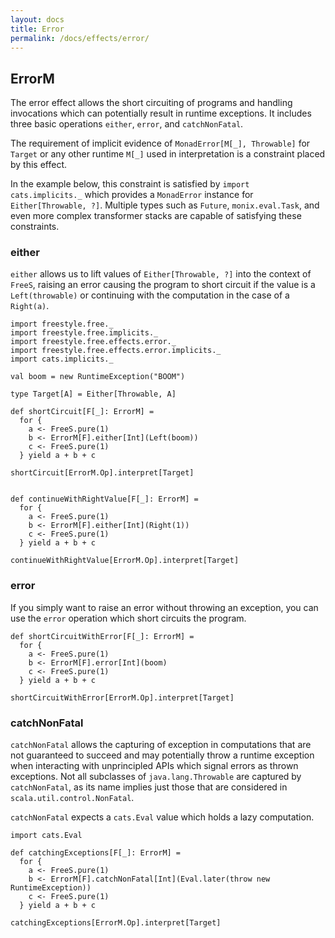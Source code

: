 ```yaml
---
layout: docs
title: Error
permalink: /docs/effects/error/
---
```


## ErrorM

The error effect allows the short circuiting of programs and handling invocations which can potentially result in runtime exceptions.
It includes three basic operations `either`, `error`, and `catchNonFatal`.

The requirement of implicit evidence of `MonadError[M[_], Throwable]` for `Target` or any other runtime `M[_]` used in interpretation is a constraint placed by this effect. 

In the example below, this constraint is satisfied by
`import cats.implicits._` which provides a `MonadError` instance for `Either[Throwable, ?]`. Multiple types such as `Future`, `monix.eval.Task`, and even more complex transformer stacks are capable of satisfying these constraints.

### either

`either` allows us to lift values of `Either[Throwable, ?]` into the context of `FreeS`,  raising an error causing the program to short circuit if the value is a `Left(throwable)` or continuing with the computation in the case of a `Right(a)`. 

```tut:book
import freestyle.free._
import freestyle.free.implicits._
import freestyle.free.effects.error._
import freestyle.free.effects.error.implicits._
import cats.implicits._

val boom = new RuntimeException("BOOM")

type Target[A] = Either[Throwable, A]

def shortCircuit[F[_]: ErrorM] =
  for {
    a <- FreeS.pure(1)
    b <- ErrorM[F].either[Int](Left(boom))
    c <- FreeS.pure(1)
  } yield a + b + c

shortCircuit[ErrorM.Op].interpret[Target]
```

```tut:book

def continueWithRightValue[F[_]: ErrorM] =
  for {
    a <- FreeS.pure(1)
    b <- ErrorM[F].either[Int](Right(1))
    c <- FreeS.pure(1)
  } yield a + b + c

continueWithRightValue[ErrorM.Op].interpret[Target]
```

### error

If you simply want to raise an error without throwing an exception, you can use the `error` operation which short circuits the program.

```tut:book
def shortCircuitWithError[F[_]: ErrorM] =
  for {
    a <- FreeS.pure(1)
    b <- ErrorM[F].error[Int](boom)
    c <- FreeS.pure(1)
  } yield a + b + c

shortCircuitWithError[ErrorM.Op].interpret[Target]
```

### catchNonFatal

`catchNonFatal` allows the capturing of exception in computations that are not guaranteed to succeed and may potentially throw
a runtime exception when interacting with unprincipled APIs which signal errors as thrown exceptions.
Not all subclasses of `java.lang.Throwable` are captured by `catchNonFatal`, as its name implies just those that are considered
in `scala.util.control.NonFatal`.

`catchNonFatal` expects a `cats.Eval` value which holds a lazy computation.

```tut:book
import cats.Eval

def catchingExceptions[F[_]: ErrorM] =
  for {
    a <- FreeS.pure(1)
    b <- ErrorM[F].catchNonFatal[Int](Eval.later(throw new RuntimeException))
    c <- FreeS.pure(1)
  } yield a + b + c
  
catchingExceptions[ErrorM.Op].interpret[Target]
```
